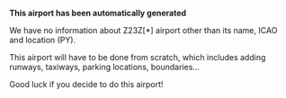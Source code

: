 **This airport has been automatically generated**

We have no information about Z23Z[*] airport other than its name, ICAO and location (PY).

This airport will have to be done from scratch, which includes adding runways, taxiways, parking locations, boundaries...

Good luck if you decide to do this airport!